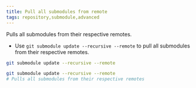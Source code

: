 ```yaml
---
title: Pull all submodules from remote
tags: repository,submodule,advanced
---
```


Pulls all submodules from their respective remotes.

- Use `git submodule update --recursive --remote` to pull all submodules from their respective remotes.

```sh
git submodule update --recursive --remote
```

```sh
git submodule update --recursive --remote
# Pulls all submodules from their respective remotes
```

